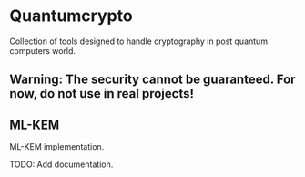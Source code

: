 # Quantumcrypto  
Collection of tools designed to handle cryptography in post quantum computers world.

## Warning: The security cannot be guaranteed. For now, do not use in real projects!  

## ML-KEM
ML-KEM implementation.

TODO: Add documentation.
